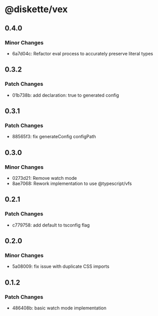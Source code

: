 # @diskette/vex

## 0.4.0

### Minor Changes

- 6a7d04c: Refactor eval process to accurately preserve literal types

## 0.3.2

### Patch Changes

- 01b738b: add declaration: true to generated config

## 0.3.1

### Patch Changes

- 88565f3: fix generateConfig configPath

## 0.3.0

### Minor Changes

- 0273d21: Remove watch mode
- 8ae7068: Rework implementation to use @typescript/vfs

## 0.2.1

### Patch Changes

- c779758: add default to tsconfig flag

## 0.2.0

### Minor Changes

- 5a08009: fix issue with duplicate CSS imports

## 0.1.2

### Patch Changes

- 486408b: basic watch mode implementation
